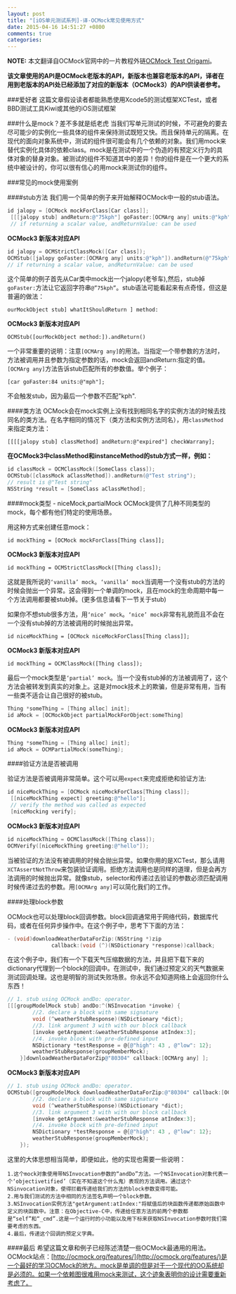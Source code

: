 ```yaml
---
layout: post
title: "[iOS单元测试系列]-译-OCMock常见使用方式"
date: 2015-04-16 14:51:27 +0800
comments: true
categories: 
---
```

**NOTE:** 本文翻译自OCMock官网中的一片教程外链[OCMock Test Origami](http://hackazach.net/code/2014/03/03/effective-testing-with-ocmock/)。

**该文章使用的API是OCMock老版本的API，新版本也兼容老版本的API，译者在用到老版本的API处已经添加了对应的新版本（OCMock3）的API供读者参考。**


###爱好者
这篇文章假设读者都能熟悉使用Xcode5的测试框架XCTest，或者BBD测试工具Kiwi或其他的iOS测试框架

###什么是mock？差不多就是纸老虎
当我们写单元测试的时候，不可避免的要去尽可能少的实例化一些具体的组件来保持测试既短又快。而且保持单元的隔离。在现代的面向对象系统中，测试的组件很可能会有几个依赖的对象。我们用mock来替代实例化具体的依赖class。mock是在测试中的一个伪造的有预定义行为的具体对象的替身对象。被测试的组件不知道其中的差异！你的组件是在一个更大的系统中被设计的，你可以很有信心的用mock来测试你的组件。

<!-- more -->

###常见的mock使用案例

####stub方法
我们用一个简单的例子来开始解释OCMock中一般的stub语法。
```objective-c
id jalopy = [OCMock mockForClass[Car class]];
 [[[jalopy stub] andReturn:@"75kph"] goFaster:[OCMArg any] units:@"kph"];
 // if returning a scalar value, andReturnValue: can be used
```

**OCMock3 新版本对应API**

```objective-c
id jalopy = OCMStrictClassMock([Car class]);
OCMStub([jalopy goFaster:[OCMArg any] units:@"kph"]).andReturn(@"75kph");
// if returning a scalar value, andReturnValue: can be used
```

这个简单的例子首先从Car类中mock出一个jalopy(老爷车),然后，stub掉`goFaster:`方法让它返回字符串`@”75kph”`。stub语法可能看起来有点奇怪，但这是普遍的做法：

`ourMockObject stub] whatItShouldReturn ] method:`

**OCMock3 新版本对应API**

`OCMStub([ourMockObject method:]).andReturn()`

一个非常重要的说明：注意`[OCMArg any]`的用法。当指定一个带参数的方法时，方法被调用并且参数为指定参数的话，mock会返回andReturn:指定的值。`[OCMArg any]`方法告诉stub匹配所有的参数值。举个例子：

`[car goFaster:84 units:@"mph"];`

不会触发stub，因为最后一个参数不匹配"kph".

####类方法
OCMock会在mock实例上没有找到相同名字的实例方法的时候去找同名的类方法。在名字相同的情况下（类方法和实例方法同名），用`classMethod`来指定类方法：

`[[[[jalopy stub] classMethod] andReturn:@"expired"] checkWarrany];`

**在OCMock3中classMethod和instanceMethod的stub方式一样，例如：**
```objective-c
id classMock = OCMClassMock([SomeClass class]);
OCMStub([classMock aClassMethod]).andReturn(@"Test string");
// result is @"Test string"
NSString *result = [SomeClass aClassMethod];
```

####mock类型 - niceMock,partialMock
OCMock提供了几种不同类型的mock，每个都有他们特定的使用场景。

用这种方式来创建任意mock：

`id mockThing = [OCMock mockForClass[Thing class]];`

**OCMock3 新版本对应API**

`id mockThing = OCMStrictClassMock([Thing class]);`

这就是我所说的`‘vanilla’ mock`。`‘vanilla’ mock`当调用一个没有stub的方法的时候会抛出一个异常。这会得到一个单调的mock，且在mock的生命周期中每一个方法调用都要被stub掉。(更多信息请看下一节关于stub)

如果你不想stub很多方法，用`‘nice’ mock`。`‘nice’ mock`非常有礼貌而且不会在一个没有stub掉的方法被调用的时候抛出异常。

`id niceMockThing = [OCMock niceMockForClass[Thing class]];`

**OCMock3 新版本对应API**

`id mockThing = OCMClassMock([Thing class]);`

最后一个mock类型是`‘partial’ mock`。当一个没有stub掉的方法被调用了，这个方法会被转发到真实的对象上。这是对mock技术上的欺骗，但是非常有用，当有一些类不适合让自己很好的被stub。

```objective-c
Thing *someThing = [Thing alloc] init];
id aMock = [OCMockObject partialMockForObject:someThing]
```

**OCMock3 新版本对应API**

```objective-c
Thing *someThing = [Thing alloc] init];
id aMock = OCMPartialMock(someThing);
```


####验证方法是否被调用

验证方法是否被调用非常简单。这个可以用`expect`来完成拒绝和验证方法:

```objective-c
id niceMockThing = [OCMock niceMockForClass[Thing class]];
 [[niceMockThing expect] greeting:@"hello"];
 // verify the method was called as expected
 [niceMocking verify];
```

**OCMock3 新版本对应API**

```objective-c
id niceMockThing = OCMClassMock([Thing class]);
OCMVerify([niceMockThing greeting:@"hello"]);
```



当被验证的方法没有被调用的时候会抛出异常。如果你用的是XCTest，那么请用`XCTAssertNotThrow`来包装验证调用。拒绝方法调用也是同样的道理，但是会再方法调用的时候抛出异常。就像stub，selector和传递过去验证的参数必须匹配调用时候传递过去的参数。用`[OCMArg any]`可以简化我们的工作。

####处理block参数

OCMock也可以处理block回调参数。block回调通常用于网络代码，数据库代码，或者在任何异步操作中。在这个例子中，思考下下面的方法：

```objective-c
- (void)downloadWeatherDataForZip:(NSString *)zip
              callback:(void (^)(NSDictionary *response))callback;
```
在这个例子中，我们有一个下载天气压缩数据的方法，并且把下载下来的dictionary代理到一个block的回调中。在测试中，我们通过预定义的天气数据来测试回调处理。这也是明智的测试失败场景。你永远不会知道网络上会返回你什么东西！

```objective-c
// 1. stub using OCMock andDo: operator.
[[[groupModelMock stub] andDo:^(NSInvocation *invoke) {
        //2. declare a block with same signature
        void (^weatherStubResponse)(NSDictionary *dict);
        //3. link argument 3 with with our block callback
        [invoke getArgument:&weatherStubResponse atIndex:3];
        //4. invoke block with pre-defined input
        NSDictionary *testResponse = @{@"high": 43 , @"low": 12};
        weatherStubResponse(groupMemberMock); 
    }]downloadWeatherDataForZip@"80304" callback:[OCMArg any] ];
```

**OCMock3 新版本对应API**

```objective-c
// 1. stub using OCMock andDo: operator.
OCMStub([groupModelMock downloadWeatherDataForZip:@"80304" callback:[OCMArg any]]]).andDo(^(NSInvocation *invocation){
        //2. declare a block with same signature
        void (^weatherStubResponse)(NSDictionary *dict);
        //3. link argument 3 with with our block callback
        [invoke getArgument:&weatherStubResponse atIndex:3];
        //4. invoke block with pre-defined input
        NSDictionary *testResponse = @{@"high": 43 , @"low": 12};
        weatherStubResponse(groupMemberMock); 
    });
```

这里的大体思想相当简单，即便如此，他的实现也需要一些说明：

	1.这个mock对象使用带NSInvocation参数的“andDo”方法。一个NSInvocation对象代表一个‘objectivetified’（实在不知道这个什么鬼）表现的方法调用。通过这个NSinvocation对象，使得拦截传递给我们的方法的block参数变得可能。
	2.用与我们测试的方法中相同的方法签名声明一个block参数。
	3.NSInvocation实例方法"getArgument:atIndex:"将赋值后的块函数传递都原始函数中定义的块函数中。注意：在Objective-C中，传递给任意方法的前两个参数都是“self”和“_cmd”.这是一个运行时的小功能以及用下标来获取NSInvocation参数时我们需要考虑的东西。
	4.最后，传递这个回调的预定义字典。
	
####最后
希望这篇文章和例子已经陈述清楚一些OCMock最通用的用法。OCMock站点：[http://ocmock.org/features/](http://ocmock.org/features/)是一个最好的学习OCMock的地方。mock是单调的但是对于一个现代的OO系统却是必须的。如果一个依赖图很难用mock来测试，这个迹象表明你的设计需要重新考虑了。